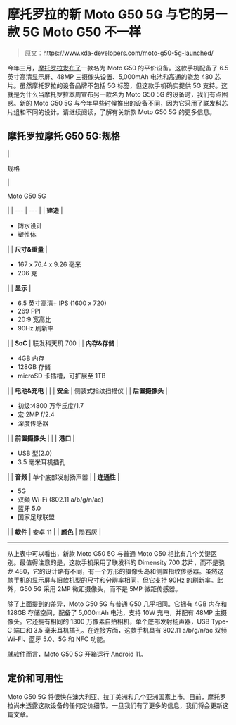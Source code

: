 # 摩托罗拉的新 Moto G50 5G 与它的另一款 5G Moto G50 不一样

> 原文：<https://www.xda-developers.com/moto-g50-5g-launched/>

今年三月，[摩托罗拉发布了](https://www.xda-developers.com/motorola-moto-g50-5g-price-launch/)一款名为 Moto G50 的平价设备。这款手机配备了 6.5 英寸高清显示屏、48MP 三摄像头设置、5,000mAh 电池和高通的骁龙 480 芯片。虽然摩托罗拉的设备品牌不包括 5G 标签，但这款手机确实提供 5G 支持。这就是为什么当摩托罗拉本周宣布另一款名为 Moto G50 5G 的设备时，我们有点困惑。新的 Moto G50 5G 与今年早些时候推出的设备不同，因为它采用了联发科芯片组和不同的设计。请继续阅读，了解有关新款 Moto G50 5G 的更多信息。

## 摩托罗拉摩托 G50 5G:规格

| 

规格

 | 

Moto G50 5G

 |
| --- | --- |
| **建造** | 

*   防水设计
*   塑性体

 |
| **尺寸&重量** | 

*   167 x 76.4 x 9.26 毫米
*   206 克

 |
| **显示** | 

*   6.5 英寸高清+ IPS (1600 x 720)
*   269 PPI
*   20:9 宽高比
*   90Hz 刷新率

 |
| **SoC** | 联发科天玑 700 |
| **内存&存储** | 

*   4GB 内存
*   128GB 存储
*   microSD 卡插槽，可扩展至 1TB

 |
| **电池&充电** |  |
| **安全** | 侧装式指纹扫描仪 |
| **后置摄像头** | 

*   初级:4800 万华氏度/1.7
*   宏:2MP f/2.4
*   深度传感器

 |
| **前置摄像头** |  |
| **港口** | 

*   USB 型(2.0)
*   3.5 毫米耳机插孔

 |
| **音频** | 单个底部发射扬声器 |
| **连通性** | 

*   5G
*   双频 Wi-Fi (802.11 a/b/g/n/ac)
*   蓝牙 5.0
*   国家足球联盟

 |
| **软件** | 安卓 11 |
| **颜色** | 陨石灰 |

* * *

从上表中可以看出，新款 Moto G50 5G 与普通 Moto G50 相比有几个关键区别。最值得注意的是，这款手机采用了联发科的 Dimensity 700 芯片，而不是骁龙 480，它的设计略有不同，有一个方形的摄像头岛和侧置指纹传感器。虽然这款手机的显示屏与旧款机型的尺寸和分辨率相同，但它支持 90Hz 的刷新率。此外，G50 5G 采用 2MP 微距摄像头，而不是 5MP 微距传感器。

除了上面提到的差异，Moto G50 5G 与普通 G50 几乎相同。它拥有 4GB 内存和 128GB 存储空间，配备了 5,000mAh 电池，支持 10W 充电，并配有 48MP 主摄像头。它还拥有相同的 1300 万像素自拍相机，单个底部发射扬声器，USB Type-C 端口和 3.5 毫米耳机插孔。在连接方面，这款手机具有 802.11 a/b/g/n/ac 双频 Wi-Fi、蓝牙 5.0、5G 和 NFC 功能。

就软件而言，Moto G50 5G 开箱运行 Android 11。

## 定价和可用性

Moto G50 5G 将很快在澳大利亚、拉丁美洲和几个亚洲国家上市。目前，摩托罗拉尚未透露这款设备的任何定价细节。一旦我们有了更多的信息，我们将会更新这篇文章。